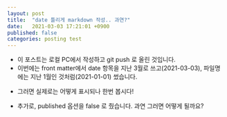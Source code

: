 ```yaml
---
layout: post
title:  "date 틀리게 markdown 작성.. 과연?"
date:   2021-03-03 17:21:01 +0900
published: false
categories: posting test
---
```

- 이 포스트는 로컬 PC에서 작성하고 git push 로 올린 것입니다.
- 이번에는 front matter에서 date 항목을 지난 3월로 쓰고(2021-03-03), 파일명에는 지난 1월인 것처럼(2021-01-01) 썼습니다.

* 그러면 실제로는 어떻게 표시되나 한번 봅시다!

* 추가로, published 옵션을 false 로 줬습니다. 과연 그러면 어떻게 될까요?
